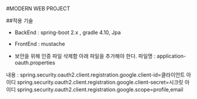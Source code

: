 #MODERN WEB PROJECT

##적용 기술
* BackEnd : spring-boot 2.x , gradle 4.10, Jpa

* FrontEnd  : mustache


* 보안을 위해 인증 파일 삭제함
아래 파일을 추가해야 한다. 
파일명 : 
application-oauth.properties

내용 : 
spring.security.oauth2.client.registration.google.client-id=클라이언트 아이디
spring.security.oauth2.client.registration.google.client-secret=시크릿 아이디 
spring.security.oauth2.client.registration.google.scope=profile,email

